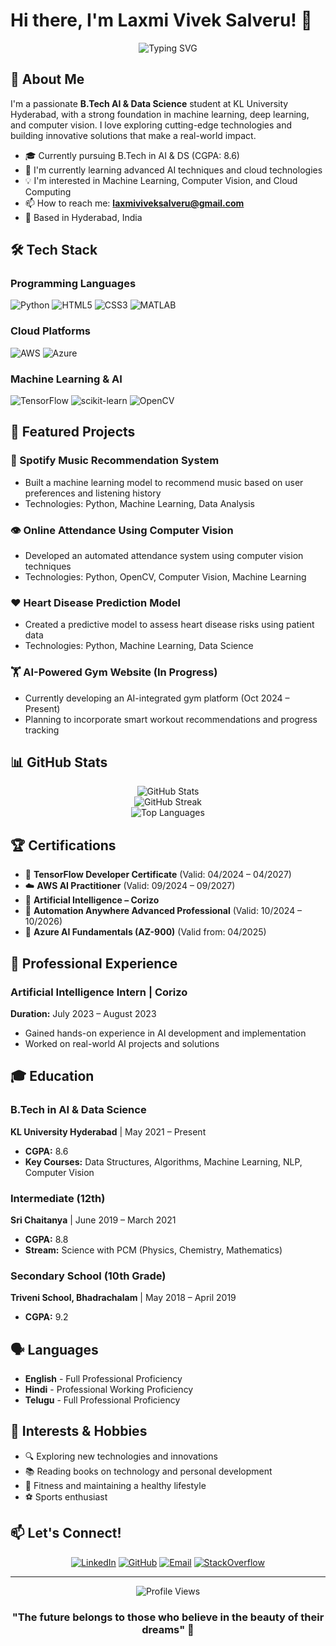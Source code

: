 # Hi there, I'm Laxmi Vivek Salveru! 👋

<div align="center">
  <img src="https://readme-typing-svg.herokuapp.com?font=Fira+Code&pause=1000&color=36BCF7&center=true&vCenter=true&width=435&lines=AI+%26+Data+Science+Student;Machine+Learning+Enthusiast;Cloud+Computing+Professional;Full+Stack+Developer" alt="Typing SVG" />
</div>

## 🚀 About Me

I'm a passionate **B.Tech AI & Data Science** student at KL University Hyderabad, with a strong foundation in machine learning, deep learning, and computer vision. I love exploring cutting-edge technologies and building innovative solutions that make a real-world impact.

- 🎓 Currently pursuing B.Tech in AI & DS (CGPA: 8.6)
- 🌱 I'm currently learning advanced AI techniques and cloud technologies
- 💡 I'm interested in Machine Learning, Computer Vision, and Cloud Computing
- 📫 How to reach me: **laxmiviveksalveru@gmail.com**
- 📍 Based in Hyderabad, India

## 🛠️ Tech Stack

### Programming Languages
![Python](https://img.shields.io/badge/Python-3776AB?style=for-the-badge&logo=python&logoColor=white)
![HTML5](https://img.shields.io/badge/HTML5-E34F26?style=for-the-badge&logo=html5&logoColor=white)
![CSS3](https://img.shields.io/badge/CSS3-1572B6?style=for-the-badge&logo=css3&logoColor=white)
![MATLAB](https://img.shields.io/badge/MATLAB-0076A8?style=for-the-badge&logo=mathworks&logoColor=white)

### Cloud Platforms
![AWS](https://img.shields.io/badge/AWS-232F3E?style=for-the-badge&logo=amazon-aws&logoColor=white)
![Azure](https://img.shields.io/badge/Microsoft_Azure-0089D0?style=for-the-badge&logo=microsoft-azure&logoColor=white)

### Machine Learning & AI
![TensorFlow](https://img.shields.io/badge/TensorFlow-FF6F00?style=for-the-badge&logo=tensorflow&logoColor=white)
![scikit-learn](https://img.shields.io/badge/scikit--learn-F7931E?style=for-the-badge&logo=scikit-learn&logoColor=white)
![OpenCV](https://img.shields.io/badge/OpenCV-27338e?style=for-the-badge&logo=OpenCV&logoColor=white)

## 🚀 Featured Projects

### 🎵 Spotify Music Recommendation System
- Built a machine learning model to recommend music based on user preferences and listening history
- Technologies: Python, Machine Learning, Data Analysis

### 👁️ Online Attendance Using Computer Vision
- Developed an automated attendance system using computer vision techniques
- Technologies: Python, OpenCV, Computer Vision, Machine Learning

### ❤️ Heart Disease Prediction Model
- Created a predictive model to assess heart disease risks using patient data
- Technologies: Python, Machine Learning, Data Science

### 🏋️ AI-Powered Gym Website (In Progress)
- Currently developing an AI-integrated gym platform (Oct 2024 – Present)
- Planning to incorporate smart workout recommendations and progress tracking

## 📊 GitHub Stats

<div align="center">
  <img src="https://github-readme-stats.vercel.app/api?username=laxmiviveksalveru&show_icons=true&theme=radical" alt="GitHub Stats" />
</div>

<div align="center">
  <img src="https://github-readme-streak-stats.herokuapp.com/?user=laxmiviveksalveru&theme=radical" alt="GitHub Streak" />
</div>

<div align="center">
  <img src="https://github-readme-stats.vercel.app/api/top-langs/?username=laxmiviveksalveru&layout=compact&theme=radical" alt="Top Languages" />
</div>

## 🏆 Certifications

- 🥇 **TensorFlow Developer Certificate** (Valid: 04/2024 – 04/2027)
- ☁️ **AWS AI Practitioner** (Valid: 09/2024 – 09/2027)
- 🤖 **Artificial Intelligence – Corizo**
- 🔧 **Automation Anywhere Advanced Professional** (Valid: 10/2024 – 10/2026)
- 📘 **Azure AI Fundamentals (AZ-900)** (Valid from: 04/2025)

## 💼 Professional Experience

### Artificial Intelligence Intern | Corizo
**Duration:** July 2023 – August 2023
- Gained hands-on experience in AI development and implementation
- Worked on real-world AI projects and solutions

## 🎓 Education

### B.Tech in AI & Data Science
**KL University Hyderabad** | May 2021 – Present
- **CGPA:** 8.6
- **Key Courses:** Data Structures, Algorithms, Machine Learning, NLP, Computer Vision

### Intermediate (12th)
**Sri Chaitanya** | June 2019 – March 2021
- **CGPA:** 8.8
- **Stream:** Science with PCM (Physics, Chemistry, Mathematics)

### Secondary School (10th Grade)
**Triveni School, Bhadrachalam** | May 2018 – April 2019
- **CGPA:** 9.2

## 🗣️ Languages

- **English** - Full Professional Proficiency
- **Hindi** - Professional Working Proficiency
- **Telugu** - Full Professional Proficiency

## 🎯 Interests & Hobbies

- 🔍 Exploring new technologies and innovations
- 📚 Reading books on technology and personal development
- 💪 Fitness and maintaining a healthy lifestyle
- ⚽ Sports enthusiast

## 📫 Let's Connect!

<div align="center">
  
[![LinkedIn](https://img.shields.io/badge/LinkedIn-0077B5?style=for-the-badge&logo=linkedin&logoColor=white)](https://linkedin.com/in/laxmi-vivek-52558a232)
[![GitHub](https://img.shields.io/badge/GitHub-100000?style=for-the-badge&logo=github&logoColor=white)](https://github.com/laxmiviveksalveru)
[![Email](https://img.shields.io/badge/Email-D14836?style=for-the-badge&logo=gmail&logoColor=white)](mailto:laxmiviveksalveru@gmail.com)
[![StackOverflow](https://img.shields.io/badge/Stack_Overflow-FE7A16?style=for-the-badge&logo=stack-overflow&logoColor=white)](https://stackoverflow.com)

</div>

---

<div align="center">
  <img src="https://komarev.com/ghpvc/?username=laxmiviveksalveru&color=blueviolet&style=flat-square&label=Profile+Views" alt="Profile Views" />
</div>

<div align="center">
  
### "The future belongs to those who believe in the beauty of their dreams" 💫

</div>
